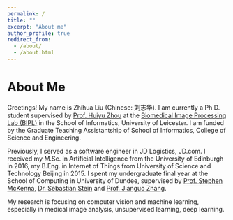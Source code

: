```yaml
---
permalink: /
title: ""
excerpt: "About me"
author_profile: true
redirect_from: 
  - /about/
  - /about.html
---
```


About Me
======
Greetings! My name is Zhihua Liu (Chinese: 刘志华). I am currently a Ph.D. student supervised by [Prof. Huiyu Zhou](https://www2.le.ac.uk/departments/informatics/people/huiyu-zhou) at the [Biomedical Image Processing Lab (BIPL)](https://sites.google.com/site/huiyujoe/) in the School of Informatics, University of Leicester. I am funded by the Graduate Teaching Assistantship of School of Informatics, College of Science and Engineering.

Previously, I served as a software engineer in JD Logistics, JD.com. I received my M.Sc. in Artificial Intelligence from the University of Edinburgh in 2016, my B.Eng. in Internet of Things from University of Science and Technology Beijing in 2015. I spent my undergraduate final year at the School of Computing  in University of Dundee, supervised by [Prof. Stephen McKenna](http://staff.computing.dundee.ac.uk/stephen/), [Dr. Sebastian Stein](https://www.gla.ac.uk/schools/computing/staff/sebastianstein/) and [Prof. Jianguo Zhang](http://faculty.sustech.edu.cn/zhangjg/). 

My research is focusing on computer vision and machine learning, especially in medical image analysis, unsupervised learning, deep learning.


